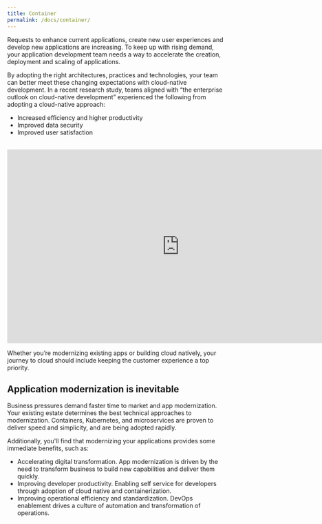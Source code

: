 ```yaml
---
title: Container
permalink: /docs/container/
---
```


Requests to enhance current applications, create new user experiences and develop new applications are increasing. To keep up with rising demand, your application development team needs a way to accelerate the creation, deployment and scaling of applications.

By adopting the right architectures, practices and technologies, your team can better meet these changing expectations with cloud-native development. In a recent research study, teams aligned with “the enterprise outlook on cloud-native development” experienced the following from adopting a cloud-native approach:

<ul>
<li>Increased efficiency and higher productivity</li>
<li>Improved data security</li>
<li>Improved user satisfaction</li>
</ul>

<br/>

<iframe width="800" height="450" src="https://www.youtube.com/embed/W8H9sdPs7QI" frameborder="0" allow="autoplay; encrypted-media" allowfullscreen></iframe>

<p>Whether you’re modernizing existing apps or building cloud natively, your journey to cloud should include keeping the customer experience a top priority. </p>

<p> </p>

<h2>Application modernization is inevitable</h2>
<p>Business pressures demand faster time to market and app modernization. Your existing estate determines the best technical approaches to modernization. Containers, Kubernetes, and microservices are proven to deliver speed and simplicity, and are being adopted rapidly.</p>

<p>Additionally, you'll find that modernizing your applications provides some immediate benefits, such as:<p>

<ul>
<li>Accelerating digital transformation. App modernization is driven by the need to transform business to build new capabilities and deliver them quickly.</li>
<li>Improving developer productivity. Enabling self service for developers through adoption of cloud native and containerization.</li>
<li>Improving operational efficiency and standardization. DevOps enablement drives a culture of automation and transformation of operations.</li>
</ul>

<p></p>
